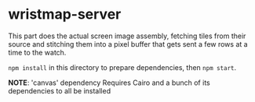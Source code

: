 # wristmap-server

This part does the actual screen image assembly, fetching tiles from their source and stitching them into a pixel buffer that gets sent a few rows at a time to the watch.

`npm install` in this directory to prepare dependencies, then `npm start`.

**NOTE**: 'canvas' dependency Requires Cairo and a bunch of its dependencies to all be installed